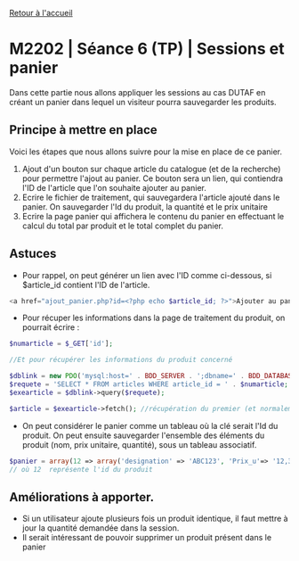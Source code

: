 [Retour à l'accueil](README.md)

# M2202 | Séance 6 (TP) | Sessions et panier

Dans cette partie nous allons appliquer les sessions au cas DUTAF en créant un panier dans lequel un visiteur pourra sauvegarder les produits.

## Principe à mettre en place

Voici les étapes que nous allons suivre pour la mise en place de ce panier.

1. Ajout d'un bouton sur chaque article du catalogue (et de la recherche) pour permettre l'ajout au panier. Ce bouton sera un lien, qui contiendra l'ID de l'article que l'on souhaite ajouter au panier.
2. Ecrire le fichier de traitement, qui sauvegardera l'article ajouté dans le panier. On sauvegarder l'Id du produit, la quantité et le prix unitaire
3. Ecrire la page panier qui affichera le contenu du panier en effectuant le calcul du total par produit et le total complet du panier.

## Astuces

* Pour rappel, on peut générer un lien avec l'ID comme ci-dessous, si $article_id contient l'ID de l'article.

```php
<a href="ajout_panier.php?id=<?php echo $article_id; ?>">Ajouter au panier</a>
```

* Pour récuper les informations dans la page de traitement du produit, on pourrait écrire :

```php
$numarticle = $_GET['id'];

//Et pour récupérer les informations du produit concerné

$dblink = new PDO('mysql:host=' . BDD_SERVER . ';dbname=' . BDD_DATABASE . '; charset=utf8', BDD_USER, BDD_PASSWORD);
$requete = 'SELECT * FROM articles WHERE article_id = ' . $numarticle;
$exearticle = $dblink->query($requete);

$article = $exearticle->fetch(); //récupération du premier (et normalement unique, enregistrement)

```

* On peut considérer le panier comme un tableau où la clé serait l'Id du produit. On peut ensuite sauvegarder l'ensemble des éléments du produit (nom, prix unitaire, quantité), sous un tableau associatif.

```php
$panier = array(12 => array('designation' => 'ABC123', 'Prix_u'=> '12,34', 'Quantite' => 3), ...);
// où 12  représente l'id du produit
```

## Améliorations à apporter.

* Si un utilisateur ajoute plusieurs fois un produit identique, il faut mettre à jour la quantité demandée dans la session.
* Il serait intéressant de pouvoir supprimer un produit présent dans le panier
